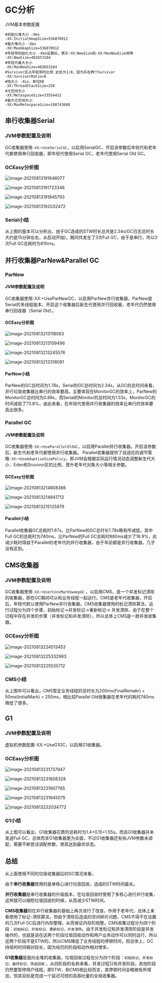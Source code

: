 # GC分析

JVM基本参数配置

```properties
#初始化堆大小 -Xms
-XX:InitialHeapSize=536870912
#最大堆大小 -Xmx
-XX:MaxHeapSize=536870912
#年轻带初始化大小 -Xmn设置后，表示-XX:NewSize和-XX:MaxNewSize相等
-XX:NewSize=402653184
#年轻代最大大小
-XX:MaxNewSize=402653184
#Survivor区占年轻带的比例 此处为1/8，因为存在两个Survivor
-XX:SurvivorRatio=8
#栈大小 -Xss，单位KB
-XX:ThreadStackSize=256
#元空间大小
-XX:MetaspaceSize=33554432
#最大元空间大小
-XX:MaxMetaspaceSize=188743680
```

## 串行收集器Serial

### JVM参数配置及说明

GC收集器使用`-XX:+UseSerialGC`，以启用SerialGC，开启该参数后年轻代和老年代都使用串行回收器，即年轻代使用Serial GC，老年代使用Serial Old GC。

### GCEasy分析图

![image-20210813191646077](imgs/JVMMemorySize-Serial.png)

![image-20210813191723348](imgs/GCPauseTime-Serial.png)

![image-20210813191845793](imgs/HeapBeforeGC-Serial.png)

![image-20210813192032472](imgs/GCStatistics-Serial.png)

### Serial小结

从上图的基本可以分析出，由于GC造成的STW时长总共是2.34s(GC日志总时长大约是15分钟左右，从启动开始)，期间共发生了3次Full GC，由于是串行，所以3次Full GC总耗时为810ms。

## 并行收集器ParNew&Parallel GC

### ParNew

#### JVM参数配置及说明

GC收集器使用-XX:+UseParNewGC，以启用ParNew并行收集器，ParNew是Serial的多线程版本，开启这个收集器后新生代使用并行回收器，老年代仍然使用串行回收器（Serial Old）。

#### GCEasy分析图

![image-20210813213118063](imgs/JVMMemorySize-parnew.png)

![image-20210813213159496](imgs/GCDurationTime分布图-parnew.png)

![image-20210813213245576](imgs/HeapBeforeGC-parnew.png)

![image-20210813213318081](imgs/GCStatistics-parnew.png)

#### ParNew小结

ParNew的GC总时间为1.78s，Serial的GC总时间为2.34s，从GC的总时间来看，并行垃圾收集器比串行的效率要高。主要体现在MonitorGC的效率上，ParNew的MonitorGC总时间为0.88s，而Serial的Monitor的总时间为1.53s，MonitorGC的时间减低了73.8%，由此来看，在年轻代使用并行收集器的效率比串行的效率要高出很多。

### Parallel GC

#### JVM参数配置及说明

GC收集器使用`-XX:+UseParallelOldGC`，以启用Parallel并行收集器。开启该参数后，新生代和老年代都使用并行收集器。
Parallel收集器提供了自适应的调节策略`-XX:+UseAdaptiveSizePolicy`，即JVM会根据实际运行情况动态调整新生代大小、Eden和Sruvivor区的比例、晋升老年代对象大小等相关参数。

#### GCEasy分析图

![image-20210813214808366](imgs/JVMMemorySize-parallel.png)

![image-20210813214841713](imgs/GCPauseTimeIndicators.png)

![image-20210813215125979](imgs/GCTimeStatistics-parallel.png)

#### Parallel小结

Parallel收集器GC总耗时1.67s，比ParNew的GC总时长1.78s略有所减低，其中Full GC的总耗时为740ms，比ParNew的Full
GC总耗时880ms减少了18.9%，此减少耗时得益于Parallel的老年代的并行收集器，由于年前都是并行收集器，几乎没有区别。

## CMS收集器

### JVM参数配置及说明

GC收集器使用`-XX:+UserConcMarkSweepGC`
，以启用CMS，是一个并发标记清除的收集器，即在GC期间可以和业务线程一起运行。CMS是老年代收集器，开启后，年轻代默认使用ParNew并行收集器。CMS收集器使用的标记清除算法，运行过程分为四个步骤，初始标记->并发标记->重新标记->
并发清除，由于在整个过程中存在并发的步骤（并发标记和并发清除），所以总体上CMS是一款并发收集器。

### GCEasy分析图

![image-20210813224513453](imgs/JVMMemorySize-CMS.png)

![image-20210813225332993](imgs/GCDurationTimeIndicators-CMS.png)

![image-20210813225535712](imgs/GCTimeStatistics-CMS.png)

### CMS小结

从上图中可以看出，CMS暂定业务线程的总时长为200ms(FinalRemakr) + 50ms(InitialMark) = 250ms，相比较Parallel Old收集器在老年代的耗时740ms降低了很多。

## G1

### JVM参数配置及说明

虚拟机参数配置-XX:+UseG1GC，以启用G1收集器。

### GCEasy分析图

![image-20210813231737947](imgs/JVMMemorySize-G1.png)

![image-20210813231808328](imgs/GCTimeIndicators-G1.png)

![image-20210813231907765](imgs/PauseGCDuration-G1.png)

![image-20210813231945075](imgs/GCTimeStatistics-G1.png)

![image-20210813232034772](imgs/GCCausesTime-G1.png)

### G1小结

从上图可以看出，G1收集器花费的总耗时为1.4+0.15=1.55s。而且G1收集器并未发送Full GC，总体而言G1收集器更为全面，不过G1收集器还有些JVM参数未调配，需要不断尝试调配参数，使其达到最优状态。

## 总结

从上面使用不同的垃圾收集器后的GC情况来看，

由于**串行收集器**使用的是单核心进行垃圾回收，造成的STW时间最长。

**并行收集器**是串行收集器的升级版本，在垃圾回收时使用了多核心进行并行收集，这样就可以缩短垃圾回收的时候，从而减少STW时间。

**CMS收集器**则在并行收集器的基础上再次进行了改良，作用于老年代，总体上来看使用了标记-清除算法，但由于清除后造成的空间碎片问题，CMS不得不在设置的几次Full GC后进行内存整理，从而保证内存的规整。CMS收集过程分为四个阶段：`初始标记，并发标记，重新标记，并发清除`。由于并发标记和并发清除阶段是并发操作的，也就是说在这两个阶段垃圾回收动作和用户业务动作可以同时运行，所以这两个阶段不是STW的，所以CMS降低了业务线程的停顿时间，但总体上，GC持续的时间相对较长，因为经历的阶段和动作相对增多。

**G1收集器**是面向全堆的收集器，垃圾回收过程也分为四个阶段：`初始标记，并发标记，最终标记，筛选回收`
，从四阶段的名称来看，并发过程只有并发阶段，其他阶段仍然要暂停用户线程，即STW，和CMS相比较而言，其停顿时间会略微有所增加，但其目标是完成一个延迟可控的高吞吐量的全局收集器。